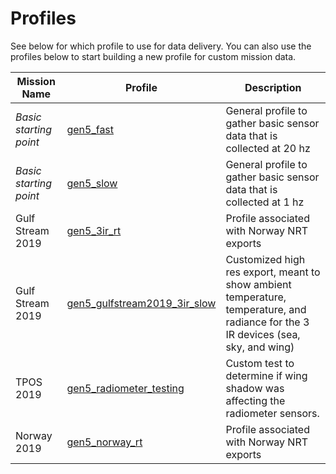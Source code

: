 # Profiles

See below for which profile to use for data delivery. You can also use the profiles below to start building a new profile for custom mission data.

Mission Name | Profile | Description
---|--- | ---
*Basic starting point* | [gen5_fast](https://exporter-controller.saildrone.com/v1/profiles/gen5_fast) | General profile to gather basic sensor data that is collected at 20 hz
*Basic starting point* | [gen5_slow](https://exporter-controller.saildrone.com/v1/profiles/gen5_slow) | General profile to gather basic sensor data that is collected at 1 hz
Gulf Stream 2019 | [gen5_3ir_rt](https://exporter-controller.saildrone.com/v1/profiles/gen5_3ir_rt) | Profile associated with Norway NRT exports
Gulf Stream 2019 |  [gen5_gulfstream2019_3ir_slow](https://exporter-controller.saildrone.com/v1/profiles/gen5_gulfstream2019_3ir_slow) | Customized high res export, meant to show ambient temperature, temperature, and radiance for the 3 IR devices (sea, sky, and wing)
TPOS 2019 | [gen5_radiometer_testing](https://exporter-controller.saildrone.com/v1/profiles/gen5_radiometer_testing) | Custom test to determine if wing shadow was affecting the radiometer sensors.
Norway 2019 | [gen5_norway_rt](https://exporter-controller.saildrone.com/v1/profiles/gen5_norway_rt) | Profile associated with Norway NRT exports
